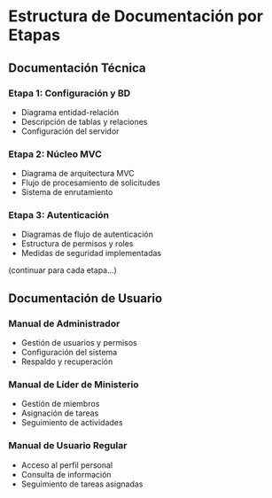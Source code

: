 # Estructura de Documentación por Etapas

## Documentación Técnica

### Etapa 1: Configuración y BD
- Diagrama entidad-relación
- Descripción de tablas y relaciones
- Configuración del servidor

### Etapa 2: Núcleo MVC
- Diagrama de arquitectura MVC
- Flujo de procesamiento de solicitudes
- Sistema de enrutamiento

### Etapa 3: Autenticación
- Diagramas de flujo de autenticación
- Estructura de permisos y roles
- Medidas de seguridad implementadas

(continuar para cada etapa...)

## Documentación de Usuario

### Manual de Administrador
- Gestión de usuarios y permisos
- Configuración del sistema
- Respaldo y recuperación

### Manual de Líder de Ministerio
- Gestión de miembros
- Asignación de tareas
- Seguimiento de actividades

### Manual de Usuario Regular
- Acceso al perfil personal
- Consulta de información
- Seguimiento de tareas asignadas